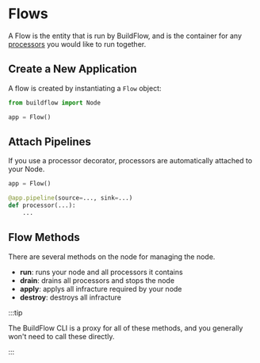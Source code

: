 # Flows

A Flow is the entity that is run by BuildFlow, and is the container for any [processors](../pipelines/overview) you would like to run together.

## Create a New Application

A flow is created by instantiating a `Flow` object:

```python
from buildflow import Node

app = Flow()
```

## Attach Pipelines

If you use a processor decorator, processors are automatically attached to your Node.

```python
app = Flow()

@app.pipeline(source=..., sink=...)
def processor(...):
    ...
```

## Flow Methods

There are several methods on the node for managing the node.

- **run**: runs your node and all processors it contains
- **drain**: drains all processors and stops the node
- **apply**: applys all infracture required by your node
- **destroy**: destroys all infracture

:::tip

The BuildFlow CLI is a proxy for all of these methods, and you generally won't need to call these directly.

:::
